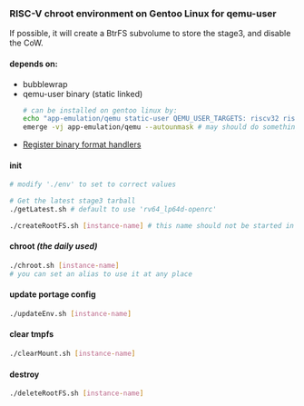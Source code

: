 ### RISC-V chroot environment on Gentoo Linux for qemu-user

If possible, it will create a BtrFS subvolume to store the stage3, and disable the CoW.

#### depends on:

* bubblewrap
* qemu-user binary (static linked)
  ```bash
  # can be installed on gentoo linux by:
  echo "app-emulation/qemu static-user QEMU_USER_TARGETS: riscv32 riscv64" >>/etc/portage/package.use/qemu
  emerge -vj app-emulation/qemu --autounmask # may should do somethings others by yourself here
  ```
* [Register binary format handlers](https://wiki.gentoo.org/wiki/Embedded_Handbook/General/Compiling_with_qemu_user_chroot#Register_binary_format_handlers)

#### init

```bash
# modify './env' to set to correct values

# Get the latest stage3 tarball
./getLatest.sh # default to use 'rv64_lp64d-openrc'

./createRootFS.sh [instance-name] # this name should not be started in a '-'
```

#### chroot *(the daily used)*

```bash
./chroot.sh [instance-name]
# you can set an alias to use it at any place
```

#### update portage config
```bash
./updateEnv.sh [instance-name]
```

#### clear tmpfs

```bash
./clearMount.sh [instance-name]
```

#### destroy

```bash
./deleteRootFS.sh [instance-name]
```
